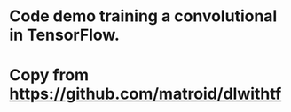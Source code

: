 # Code demo training a convolutional in TensorFlow.
# Copy from https://github.com/matroid/dlwithtf
